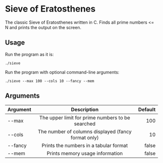 # Sieve of Eratosthenes
The classic Sieve of Eratosthenes written in C. Finds all prime numbers <= N and prints the output on the screen.

## Usage

Run the program as it is:

```
./sieve
```

Run the program with optional command-line arguments:

```
./sieve --max 100 --cols 10 --fancy --mem
```

## Arguments

| Argument | Description                                          | Default  |
| ---------|:----------------------------------------------------:| --------:|
| --max    | The upper limit for prime numbers to be searched     | 100      |
| --cols   | The number of columns displayed (fancy format only)  | 10       |
| --fancy  | Prints the numbers in a tabular format               | false    |
| --mem    | Prints memory usage information                      | false    |